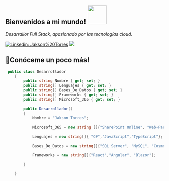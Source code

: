 <h2>Bienvenidos a mi mundo! <img src="https://user-images.githubusercontent.com/56301342/120715199-8e99a480-c4c4-11eb-8606-bcd50f95d249.gif" width="60"/> </h2>


<p><i>Desarrallor Full Stack, apasionado por las tecnologías cloud.</i></p>

[![Linkedin: Jakson%20Torres](https://img.shields.io/badge/-Jakson%20Torres-blue?style=flat-square&logo=Linkedin&logoColor=white&link=https://www.linkedin.com/in/jakson-torres/)](https://www.linkedin.com/in/jakson-torres/)
[![](https://img.shields.io/badge/Gmail-jaksontl12@gmail.com-orange)](mailto:jaksontl12@gmail.com)

<h2>📡Conóceme un poco más!</h2>

```c#
 public class Desarrollador
    {
        public string Nombre { get; set; }
        public string[] Lenguajes { get; set; }
        public string[] Bases_De_Datos { get; set; }
        public string[] Frameworks { get; set; }
        public string[] Microsoft_365 { get; set; }
        
        public Desarrollador()
        {
            Nombre = "Jakson Torres";
            
            Microsoft_365 = new string []{"SharePoint Online", "Web-Parts-React", "Power Apps", "Power Automate","PowerShell"}
            
            Lenguajes = new string[]{ "C#","JavaScript","TypeScript"};
            
            Bases_De_Datos = new string[]{"SQL Server", "MySQL", "CosmosDb", "DynamoDb"};
            
            Frameworks = new string[]{"React","Angular", "Blazor"};
            
        }

    }
```
